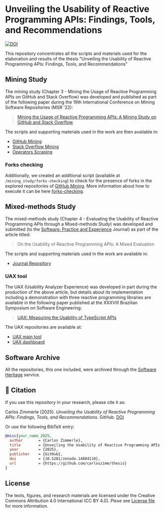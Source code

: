 # Unveiling the Usability of Reactive Programming APIs: Findings, Tools, and Recommendations
[![DOI](https://zenodo.org/badge/898618439.svg)](https://doi.org/10.5281/zenodo.14884110)

This repository concentrates all the scripts and materials used for the elaboration and results of the thesis "Unveiling the Usability of Reactive Programming APIs: Findings, Tools, and Recommendations"

## Mining Study
The mining study (Chapter 3 - Mining the Usage of Reactive Programming APIs on GitHub and Stack Overflow) was developed and published as part of the following paper during the 19th International Conference on Mining Software Repositories (MSR '22):
> [Mining the Usage of Reactive Programming APIs: A Mining Study on GitHub and Stack Overflow](https://dl.acm.org/doi/10.1145/3524842.3527966)

The scripts and supporting materials used in the work are then available in:
* [GitHub Mining](https://github.com/carloszimm/gh-mining-msr22)
* [Stack Overflow Mining](https://github.com/carloszimm/so-mining-msr22)
* [Operators Scraping](https://github.com/carloszimm/rx-scraping-msr22)

### Forks checking
 Additionally, we created an additional script (available at `/mining_study/forks-checking`) to check for the presence of forks in the explored repositories of [GitHub Mining](https://github.com/carloszimm/gh-mining-msr22). More information about how to execute it can be here [forks-checking](https://github.com/carloszimm/thesis/tree/main/mining_study/forks-checking).

## Mixed-methods Study
The mixed-methods study (Chapter 4 - Evaluating the Usability of Reactive Programming APIs through a Mixed-methods Study) was developed and submitted (to the [Software: Practice and Experience](https://onlinelibrary.wiley.com/journal/1097024x) Journal) as part of the article titled:
> On the Usability of Reactive Programming APIs: A Mixed Evaluation

The scripts and supporting materials used in the work are available in:
* [Journal Repository](https://github.com/carloszimm/reactiveusability24)

### UAX tool
The UAX (Usability Analyzer Experience) was developed in part during the production of the above article, but details about its implementation including a demonstration with three reactive programming libraries are available in the following paper published at the XXXVIII Brazilian Symposium on Software Engineering:
> [UAX: Measuring the Usability of TypeScript APIs](https://sol.sbc.org.br/index.php/sbes/article/view/30429)

The UAX repositories are available at:
* [UAX main tool](https://github.com/uax-analyzer/uax)
* [UAX dashboard](https://github.com/uax-analyzer/uax-ui)

## Software Archive
All the repositories, this one included, were archived through the [Software Heritage](https://www.softwareheritage.org) service.

## 📖 Citation

If you use this repository in your research, please cite it as:

Carlos Zimmerle (2025). *Unveiling the Usability of Reactive Programming APIs: Findings, Tools, and Recommendations*. GitHub. [DOI](https://doi.org/10.5281/zenodo.14884110)

Or use the following BibTeX entry:

```bibtex
@misc{your_name_2025,
  author       = {Carlos Zimmerle},
  title        = {Unveiling the Usability of Reactive Programming APIs: Findings, Tools, and Recommendations},
  year         = {2025},
  publisher    = {GitHub},
  doi          = {10.5281/zenodo.14884110},
  url          = {https://github.com/carloszimm/thesis}
}
```

## License
The texts, figures, and research materials are licensed under the Creative Commons Attribution 4.0 International (CC BY 4.0). Plese see [License file](https://github.com/carloszimm/thesis/blob/main/LICENSE.md) for more information.
